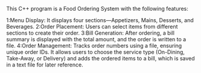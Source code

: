 This C++ program is a Food Ordering System with the following features:

1:Menu Display: It displays four sections—Appetizers, Mains, Desserts, and Beverages.
2:Order Placement: Users can select items from different sections to create their order.
3:Bill Generation: After ordering, a bill summary is displayed with the total amount, and the order is written to a file.
4:Order Management: Tracks order numbers using a file, ensuring unique order IDs.
It allows users to choose the service type (On-Dining, Take-Away, or Delivery) and adds the ordered items to a bill, which is saved in a text file for later reference.
